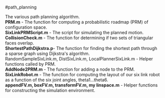 #path_planning

The various path planning algorithm.<br>
**PRM.m** - The function for computing a probabilistic roadmap (PRM) of configuration space.<br>
**SixLinkPRMScript.m** - The script for simulating the planned motion.<br>
**CollisionCheck.m** - The function for determining if two sets of triangular faces overlap.<br>
**ShortestPathDijkstra.p**- The function for finding the shortest path through a sparse graph using Dijkstra's algorithm.<br>
RandomSampleSixLink.m, DistSixLink.m, LocalPlannerSixLink.m - Helper functions called by PRM.<br>
**AddNode2PRM.m** - The function for adding a node to the PRM.<br>
**SixLinkRobot.m** - The function for computing the layout of our six link robot as a function of the six joint angles, theta1...theta6.<br>
**appendFV.m, boxFV.m, transformFV.m, my linspace.m** - Helper functions for constructing the simulation environment.<br>
